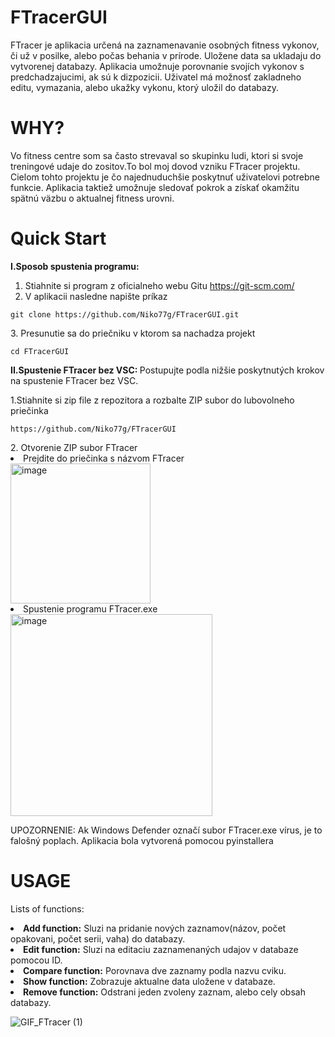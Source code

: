# FTracerGUI
FTracer je aplikacia určená na zaznamenavanie osobných fitness vykonov, či už v posilke, alebo počas behania v prírode. Uložene data sa ukladaju do vytvorenej databazy. Aplikacia umožnuje porovnanie svojích vykonov s predchadzajucimi, ak sú k dizpozicii. Uživatel má možnosť zakladneho editu, vymazania, alebo ukažky vykonu, ktorý uložil do databazy. 
# WHY?
Vo fitness centre som sa často strevaval so skupinku ludi, ktori si svoje treningové udaje do zositov.To bol moj dovod vzniku FTracer projektu. Cielom tohto projektu je čo najednuduchšie poskytnuť uživatelovi potrebne funkcie. Aplikacia taktiež umožnuje sledovať pokrok a získať okamžitu spätnú väzbu o aktualnej fitness urovni.
# Quick Start
<strong> I.Sposob spustenia programu: </strong>
1. Stiahnite si program z oficialneho webu Gitu https://git-scm.com/
2. V aplikacii nasledne napište príkaz
<div class="snippet-clipboard-content notranslate position-relative overflow-auto" data-snippet-clipboard-copy-content="git clone https://github.com/Niko77g/FTracerGUI.git">
  <pre lang="terminal" class="notranslate"><code>git clone https://github.com/Niko77g/FTracerGUI.git</code></pre>
</div>
3. Presunutie sa do priečniku v ktorom sa nachadza projekt
<div class="snippet-clipboard-content notranslate position-relative overflow-auto" data-snippet-clipboard-copy-content="cd FTracerGUI">
  <pre lang="terminal" class="notranslate"><code>cd FTracerGUI</code></pre>
</div>
<strong>II.Spustenie FTracer bez VSC: </strong>
Postupujte podla nižšie poskytnutých krokov na spustenie FTracer bez VSC.

1.Stiahnite si zip file z repozitora a rozbalte ZIP subor do lubovolneho priečinka
<div class="snippet-clipboard-content notranslate position-relative overflow-auto" data-snippet-clipboard-copy-content="https://github.com/Niko77g/FTracerGUI">
  <pre lang="terminal" class="notranslate"><code>https://github.com/Niko77g/FTracerGUI</code></pre>
</div>
2. Otvorenie ZIP subor FTracer
  <li>Prejdite do priečinka s názvom FTracer</li>
  <img width="224" alt="image" src="https://github.com/Niko77g/FTracerGUI/assets/94113127/c89340c8-27aa-4242-b515-d809f071377e">
  <li>Spustenie programu FTracer.exe</li>
  <img width="323" alt="image" src="https://github.com/Niko77g/FTracerGUI/assets/94113127/b0d24311-06bf-4fa3-94b3-5926eabb9a78">




UPOZORNENIE: Ak Windows Defender označí subor FTracer.exe vírus, je to falošný poplach. Aplikacia bola vytvorená pomocou pyinstallera
# USAGE
Lists of functions: 
<li><strong>Add function:</strong> Sluzi na pridanie nových zaznamov(názov, počet opakovani, počet serii, vaha) do databazy. </li>
<li><strong>Edit function:</strong> Sluzi na editaciu zaznamenaných udajov v databaze pomocou ID.</li>
<li><strong>Compare function:</strong> Porovnava dve zaznamy podla nazvu cviku.</li>
<li><strong>Show function:</strong> Zobrazuje aktualne data uložene v databaze.</li>
<li><strong>Remove function:</strong> Odstrani jeden zvoleny zaznam, alebo cely obsah databazy.</li>

![GIF_FTracer (1)](https://github.com/Niko77g/FTracerGUI/assets/94113127/3cbb6cb9-4fd6-4285-aeae-cbf1b0391eb6)





